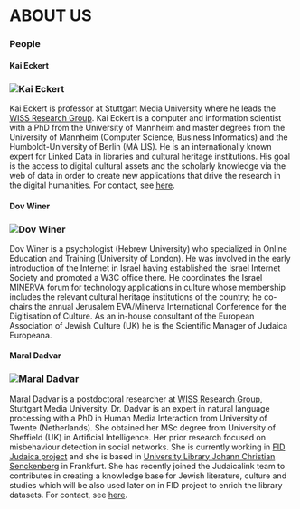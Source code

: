 # ABOUT US


### People

#### Kai Eckert
### <img src="/img/kai-portrait-600px.jpg"  class=" " alt="Kai Eckert">
Kai Eckert is professor at Stuttgart Media University where he leads the [WISS Research Group](http://www.wisslab.org/). Kai Eckert is a computer and information scientist with a PhD from the University of Mannheim and master degrees from the University of Mannheim (Computer Science, Business Informatics) and the Humboldt-University of Berlin (MA LIS). He is an internationally known expert for Linked Data in libraries and cultural heritage institutions. His goal is the access to digital cultural assets and the scholarly knowledge via the web of data in order to create new applications that drive the research in the digital humanities. For contact, see <a href="http://wiss.iuk.hdm-stuttgart.de/people/kai-eckert/"> here</a>.


#### Dov Winer
### <img src="/img/dov_winer.jpg"  class=" " alt="Dov Winer">
Dov Winer is a psychologist (Hebrew University) who specialized in Online Education and Training (University of London). He was involved in the early introduction of the Internet in Israel having established the Israel Internet Society and promoted a W3C office there. He coordinates the Israel MINERVA forum for technology applications in culture whose membership includes the relevant cultural heritage institutions of the country; he co-chairs the annual Jerusalem EVA/Minerva International Conference for the Digitisation of Culture. As an in-house consultant of the European Association of Jewish Culture (UK) he is the Scientific Manager of Judaica Europeana.


#### Maral Dadvar
### <img src="/img/maral_dadvar.jpg"  class=" " alt="Maral Dadvar">

Maral Dadvar is a postdoctoral researcher at [WISS Research Group](http://www.wisslab.org/), Stuttgart Media University. Dr. Dadvar is an expert in natural language processing with a PhD in Human Media Interaction from University of Twente (Netherlands). She obtained her MSc degree from University of Sheffield (UK) in Artificial Intelligence. Her prior research focused on misbehaviour detection in social networks. She is currently working in [FID Judaica project](http://wiss.iuk.hdm-stuttgart.de/projects/fid-judaica/) and she is based in [University Library Johann Christian Senckenberg](http://www.ub.uni-frankfurt.de/) in Frankfurt. She has recently joined the Judaicalink team to contributes in creating a knowledge base for Jewish literature, culture and studies which will be also used later on in FID project to enrich the library datasets.  For contact, see [here](http://wiss.iuk.hdm-stuttgart.de/people/maral-dadvar/). 




